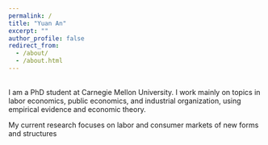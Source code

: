 ```yaml
---
permalink: /
title: "Yuan An"
excerpt: ""
author_profile: false
redirect_from: 
  - /about/
  - /about.html
---
```


<br>
I am a PhD student at Carnegie Mellon University. I work mainly on topics in labor economics, public economics, and industrial organization, using empirical evidence and economic theory.

My current research focuses on labor and consumer markets of new forms and structures <!--(often driven by technological innovation), in particular how these markets function fundamentally differently from traditional markets, and efficiency and incidence of institutions designed to adapt to new market features in these markets.
-->
